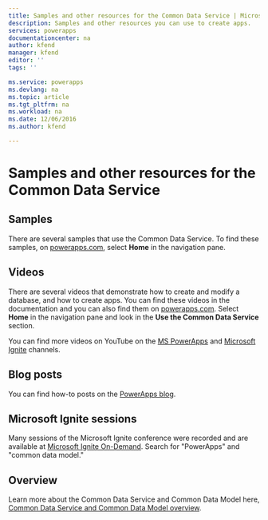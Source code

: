 ```yaml
---
title: Samples and other resources for the Common Data Service | Microsoft Docs
description: Samples and other resources you can use to create apps.
services: powerapps
documentationcenter: na
author: kfend
manager: kfend
editor: ''
tags: ''

ms.service: powerapps
ms.devlang: na
ms.topic: article
ms.tgt_pltfrm: na
ms.workload: na
ms.date: 12/06/2016
ms.author: kfend

---
```

# Samples and other resources  for the Common Data Service
## Samples
There are several samples that use the Common Data Service. To find these samples, on [powerapps.com](https://web.powerapps.com), select **Home** in the navigation pane.

## Videos
There are several videos that demonstrate how to create and modify a database, and how to create apps. You can find these videos in the documentation and you can also find them on [powerapps.com](https://web.powerapps.com). Select **Home** in the navigation pane and look in the **Use the Common Data Service** section.

You can find more videos on YouTube on the [MS PowerApps](https://www.youtube.com/channel/UCGfWR2ekfRFckLjev6eQYLg) and [Microsoft Ignite](https://www.youtube.com/channel/UCrhJmfAGQ5K81XQ8_od1iTg) channels.

## Blog posts
You can find how-to posts on the [PowerApps blog](https://powerapps.microsoft.com/blog/).

## Microsoft Ignite sessions
Many sessions of the Microsoft Ignite conference were recorded and are available at [Microsoft Ignite On-Demand](https://myignite.microsoft.com/videos). Search for "PowerApps" and "common data model."

## Overview
Learn more about the Common Data Service and Common Data Model here, [Common Data Service and Common Data Model overview](https://docs.microsoft.com/common-data-service/entity-reference/security-model).

